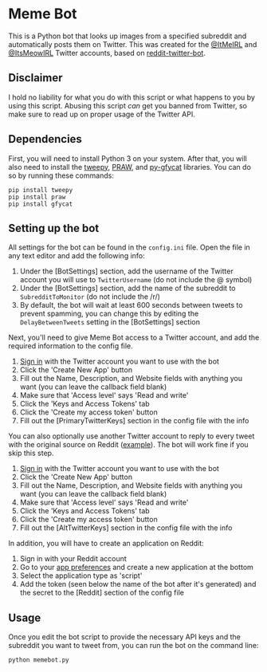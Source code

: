 # Meme Bot

This is a Python bot that looks up images from a specified subreddit and automatically posts them on Twitter. This was created for the [@ItMeIRL](https://twitter.com/ItMeIRL) and [@ItsMeowIRL](https://twitter.com/ItsMeowIRLL) Twitter accounts, based on [reddit-twitter-bot](https://github.com/rhiever/reddit-twitter-bot).

## Disclaimer

I hold no liability for what you do with this script or what happens to you by using this script. Abusing this script *can* get you banned from Twitter, so make sure to read up on proper usage of the Twitter API.

## Dependencies

First, you will need to install Python 3 on your system. After that, you will also need to install the [tweepy](https://github.com/tweepy/tweepy), [PRAW](https://praw.readthedocs.org/en/), and [py-gfycat](https://github.com/ankeshanand/py-gfycat) libraries. You can do so by running these commands:

    pip install tweepy
    pip install praw
    pip install gfycat

## Setting up the bot

All settings for the bot can be found in the `config.ini` file. Open the file in any text editor and add the following info:

1. Under the [BotSettings] section, add the username of the Twitter account you will use to `TwitterUsername` (do not include the @ symbol)
2. Under the [BotSettings] section, add the name of the subreddit to `SubredditToMonitor` (do not include the /r/)
3. By default, the bot will wait at least 600 seconds between tweets to prevent spamming, you can change this by editing the `DelayBetweenTweets` setting in the [BotSettings] section

Next, you'll need to give Meme Bot access to a Twitter account, and add the required information to the config file.

1. [Sign in](https://dev.twitter.com/apps) with the Twitter account you want to use with the bot
2. Click the 'Create New App' button
3. Fill out the Name, Description, and Website fields with anything you want (you can leave the callback field blank)
4. Make sure that 'Access level' says 'Read and write'
5. Click the 'Keys and Access Tokens' tab
6. Click the 'Create my access token' button
7. Fill out the [PrimaryTwitterKeys] section in the config file with the info

You can also optionally use another Twitter account to reply to every tweet with the original source on Reddit ([example](https://twitter.com/IRL_Context/status/846069261474938880)). The bot will work fine if you skip this step.

1. [Sign in](https://dev.twitter.com/apps) with the Twitter account you want to use with the bot
2. Click the 'Create New App' button
3. Fill out the Name, Description, and Website fields with anything you want (you can leave the callback field blank)
4. Make sure that 'Access level' says 'Read and write'
5. Click the 'Keys and Access Tokens' tab
6. Click the 'Create my access token' button
7. Fill out the [AltTwitterKeys] section in the config file with the info

In addition, you will have to create an application on Reddit:

1. Sign in with your Reddit account
2. Go to your [app preferences](https://www.reddit.com/prefs/apps) and create a new application at the bottom
3. Select the application type as 'script'
4. Add the token (seen below the name of the bot after it's generated) and the secret to the [Reddit] section of the config file

## Usage

Once you edit the bot script to provide the necessary API keys and the subreddit you want to tweet from, you can run the bot on the command line:

    python memebot.py